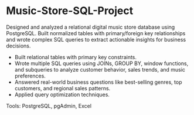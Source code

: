 # Music-Store-SQL-Project
Designed and analyzed a relational digital music store database using PostgreSQL. Built normalized tables with primary/foreign key relationships and wrote complex SQL queries to extract actionable insights for business decisions.
- Built relational tables with primary key constraints.
- Wrote multiple SQL queries using JOINs, GROUP BY, window functions, and subqueries to analyze customer behavior, sales trends, and music preferences.
- Answered real-world business questions like best-selling genres, top customers, and regional sales patterns.
- Applied query optimization techniques.

Tools: PostgreSQL, pgAdmin, Excel

